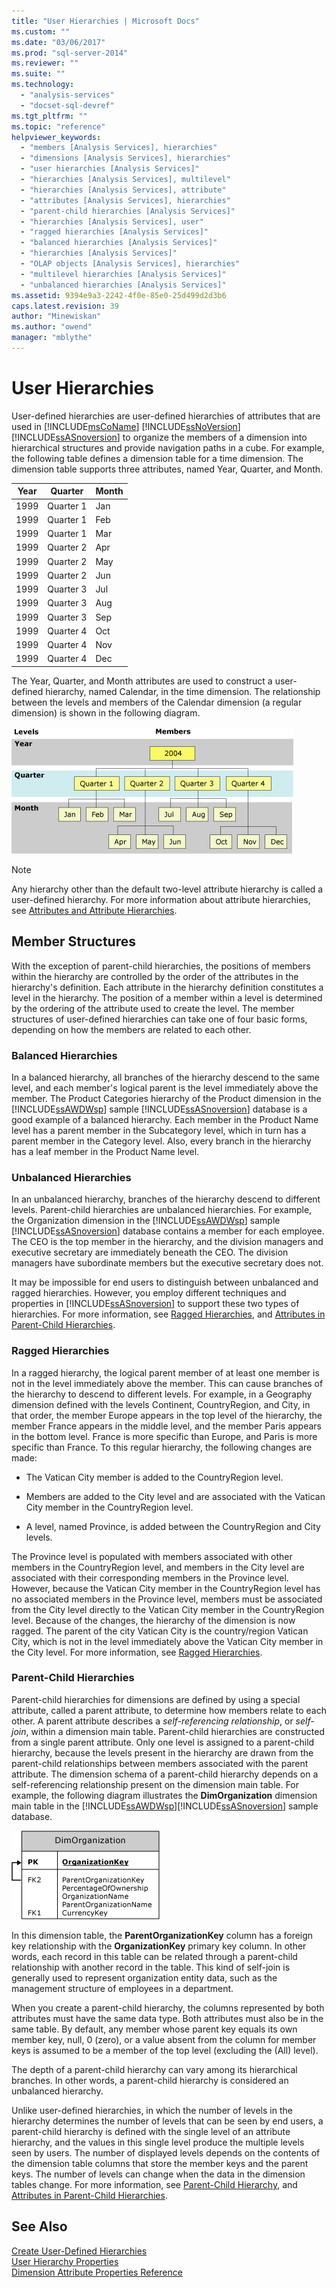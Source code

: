 ```yaml
---
title: "User Hierarchies | Microsoft Docs"
ms.custom: ""
ms.date: "03/06/2017"
ms.prod: "sql-server-2014"
ms.reviewer: ""
ms.suite: ""
ms.technology: 
  - "analysis-services"
  - "docset-sql-devref"
ms.tgt_pltfrm: ""
ms.topic: "reference"
helpviewer_keywords: 
  - "members [Analysis Services], hierarchies"
  - "dimensions [Analysis Services], hierarchies"
  - "user hierarchies [Analysis Services]"
  - "hierarchies [Analysis Services], multilevel"
  - "hierarchies [Analysis Services], attribute"
  - "attributes [Analysis Services], hierarchies"
  - "parent-child hierarchies [Analysis Services]"
  - "hierarchies [Analysis Services], user"
  - "ragged hierarchies [Analysis Services]"
  - "balanced hierarchies [Analysis Services]"
  - "hierarchies [Analysis Services]"
  - "OLAP objects [Analysis Services], hierarchies"
  - "multilevel hierarchies [Analysis Services]"
  - "unbalanced hierarchies [Analysis Services]"
ms.assetid: 9394e9a3-2242-4f0e-85e0-25d499d2d3b6
caps.latest.revision: 39
author: "Minewiskan"
ms.author: "owend"
manager: "mblythe"
---
```

# User Hierarchies
  User-defined hierarchies are user-defined hierarchies of attributes that are used in [!INCLUDE[msCoName](../../../includes/msconame-md.md)] [!INCLUDE[ssNoVersion](../../../includes/ssnoversion-md.md)] [!INCLUDE[ssASnoversion](../../../includes/ssasnoversion-md.md)] to organize the members of a dimension into hierarchical structures and provide navigation paths in a cube. For example, the following table defines a dimension table for a time dimension. The dimension table supports three attributes, named Year, Quarter, and Month.  
  
|Year|Quarter|Month|  
|----------|-------------|-----------|  
|1999|Quarter 1|Jan|  
|1999|Quarter 1|Feb|  
|1999|Quarter 1|Mar|  
|1999|Quarter 2|Apr|  
|1999|Quarter 2|May|  
|1999|Quarter 2|Jun|  
|1999|Quarter 3|Jul|  
|1999|Quarter 3|Aug|  
|1999|Quarter 3|Sep|  
|1999|Quarter 4|Oct|  
|1999|Quarter 4|Nov|  
|1999|Quarter 4|Dec|  
  
 The Year, Quarter, and Month attributes are used to construct a user-defined hierarchy, named Calendar, in the time dimension. The relationship between the levels and members of the Calendar dimension (a regular dimension) is shown in the following diagram.  
  
 ![Level and member hierarchy for a time dimension](../../../2014/analysis-services/dev-guide/media/as-levelconcepts.gif "Level and member hierarchy for a time dimension")  
  
> [!NOTE]  
>  Any hierarchy other than the default two-level attribute hierarchy is called a user-defined hierarchy. For more information about attribute hierarchies, see [Attributes and Attribute Hierarchies](../../../2014/analysis-services/dev-guide/attributes-and-attribute-hierarchies.md).  
  
## Member Structures  
 With the exception of parent-child hierarchies, the positions of members within the hierarchy are controlled by the order of the attributes in the hierarchy's definition. Each attribute in the hierarchy definition constitutes a level in the hierarchy. The position of a member within a level is determined by the ordering of the attribute used to create the level. The member structures of user-defined hierarchies can take one of four basic forms, depending on how the members are related to each other.  
  
### Balanced Hierarchies  
 In a balanced hierarchy, all branches of the hierarchy descend to the same level, and each member's logical parent is the level immediately above the member. The Product Categories hierarchy of the Product dimension in the [!INCLUDE[ssAWDWsp](../../../includes/ssawdwsp-md.md)] sample [!INCLUDE[ssASnoversion](../../../includes/ssasnoversion-md.md)] database is a good example of a balanced hierarchy. Each member in the Product Name level has a parent member in the Subcategory level, which in turn has a parent member in the Category level. Also, every branch in the hierarchy has a leaf member in the Product Name level.  
  
### Unbalanced Hierarchies  
 In an unbalanced hierarchy, branches of the hierarchy descend to different levels. Parent-child hierarchies are unbalanced hierarchies. For example, the Organization dimension in the [!INCLUDE[ssAWDWsp](../../../includes/ssawdwsp-md.md)] sample [!INCLUDE[ssASnoversion](../../../includes/ssasnoversion-md.md)] database contains a member for each employee. The CEO is the top member in the hierarchy, and the division managers and executive secretary are immediately beneath the CEO. The division managers have subordinate members but the executive secretary does not.  
  
 It may be impossible for end users to distinguish between unbalanced and ragged hierarchies. However, you employ different techniques and properties in [!INCLUDE[ssASnoversion](../../../includes/ssasnoversion-md.md)] to support these two types of hierarchies. For more information, see [Ragged Hierarchies](../../../2014/analysis-services/ragged-hierarchies.md), and [Attributes in Parent-Child Hierarchies](../../../2014/analysis-services/attributes-in-parent-child-hierarchies.md).  
  
### Ragged Hierarchies  
 In a ragged hierarchy, the logical parent member of at least one member is not in the level immediately above the member. This can cause branches of the hierarchy to descend to different levels. For example, in a Geography dimension defined with the levels Continent, CountryRegion, and City, in that order, the member Europe appears in the top level of the hierarchy, the member France appears in the middle level, and the member Paris appears in the bottom level. France is more specific than Europe, and Paris is more specific than France. To this regular hierarchy, the following changes are made:  
  
-   The Vatican City member is added to the CountryRegion level.  
  
-   Members are added to the City level and are associated with the Vatican City member in the CountryRegion level.  
  
-   A level, named Province, is added between the CountryRegion and City levels.  
  
 The Province level is populated with members associated with other members in the CountryRegion level, and members in the City level are associated with their corresponding members in the Province level. However, because the Vatican City member in the CountryRegion level has no associated members in the Province level, members must be associated from the City level directly to the Vatican City member in the CountryRegion level. Because of the changes, the hierarchy of the dimension is now ragged. The parent of the city Vatican City is the country/region Vatican City, which is not in the level immediately above the Vatican City member in the City level. For more information, see [Ragged Hierarchies](../../../2014/analysis-services/ragged-hierarchies.md).  
  
### Parent-Child Hierarchies  
 Parent-child hierarchies for dimensions are defined by using a special attribute, called a parent attribute, to determine how members relate to each other. A parent attribute describes a *self-referencing relationship*, or *self-join*, within a dimension main table. Parent-child hierarchies are constructed from a single parent attribute. Only one level is assigned to a parent-child hierarchy, because the levels present in the hierarchy are drawn from the parent-child relationships between members associated with the parent attribute. The dimension schema of a parent-child hierarchy depends on a self-referencing relationship present on the dimension main table. For example, the following diagram illustrates the **DimOrganization** dimension main table in the [!INCLUDE[ssAWDWsp](../../../includes/ssawdwsp-md.md)][!INCLUDE[ssASnoversion](../../../includes/ssasnoversion-md.md)] sample database.  
  
 ![Self-referencing join in DimOrganization table](../../../2014/analysis-services/dev-guide/media/dimorganization.gif "Self-referencing join in DimOrganization table")  
  
 In this dimension table, the **ParentOrganizationKey** column has a foreign key relationship with the **OrganizationKey** primary key column. In other words, each record in this table can be related through a parent-child relationship with another record in the table. This kind of self-join is generally used to represent organization entity data, such as the management structure of employees in a department.  
  
 When you create a parent-child hierarchy, the columns represented by both attributes must have the same data type. Both attributes must also be in the same table. By default, any member whose parent key equals its own member key, null, 0 (zero), or a value absent from the column for member keys is assumed to be a member of the top level (excluding the (All) level).  
  
 The depth of a parent-child hierarchy can vary among its hierarchical branches. In other words, a parent-child hierarchy is considered an unbalanced hierarchy.  
  
 Unlike user-defined hierarchies, in which the number of levels in the hierarchy determines the number of levels that can be seen by end users, a parent-child hierarchy is defined with the single level of an attribute hierarchy, and the values in this single level produce the multiple levels seen by users. The number of displayed levels depends on the contents of the dimension table columns that store the member keys and the parent keys. The number of levels can change when the data in the dimension tables change. For more information, see [Parent-Child Hierarchy](../../../2014/analysis-services/parent-child-hierarchy.md), and [Attributes in Parent-Child Hierarchies](../../../2014/analysis-services/attributes-in-parent-child-hierarchies.md).  
  
## See Also  
 [Create User-Defined Hierarchies](../../../2014/analysis-services/create-user-defined-hierarchies.md)   
 [User Hierarchy Properties](../../../2014/analysis-services/dev-guide/user-hierarchy-properties.md)   
 [Dimension Attribute Properties Reference](../../../2014/analysis-services/dimension-attribute-properties-reference.md)  
  
  